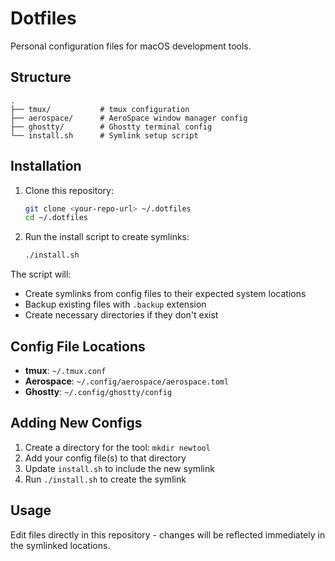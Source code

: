 # Dotfiles

Personal configuration files for macOS development tools.

## Structure

```
.
├── tmux/           # tmux configuration
├── aerospace/      # AeroSpace window manager config
├── ghostty/        # Ghostty terminal config
└── install.sh      # Symlink setup script
```

## Installation

1. Clone this repository:
   ```bash
   git clone <your-repo-url> ~/.dotfiles
   cd ~/.dotfiles
   ```

2. Run the install script to create symlinks:
   ```bash
   ./install.sh
   ```

The script will:
- Create symlinks from config files to their expected system locations
- Backup existing files with `.backup` extension
- Create necessary directories if they don't exist

## Config File Locations

- **tmux**: `~/.tmux.conf`
- **Aerospace**: `~/.config/aerospace/aerospace.toml`  
- **Ghostty**: `~/.config/ghostty/config`

## Adding New Configs

1. Create a directory for the tool: `mkdir newtool`
2. Add your config file(s) to that directory
3. Update `install.sh` to include the new symlink
4. Run `./install.sh` to create the symlink

## Usage

Edit files directly in this repository - changes will be reflected immediately in the symlinked locations.